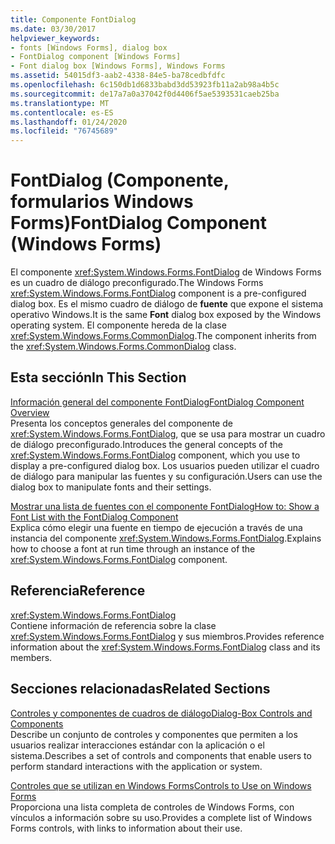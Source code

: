 ```yaml
---
title: Componente FontDialog
ms.date: 03/30/2017
helpviewer_keywords:
- fonts [Windows Forms], dialog box
- FontDialog component [Windows Forms]
- Font dialog box [Windows Forms], Windows Forms
ms.assetid: 54015df3-aab2-4338-84e5-ba78cedbfdfc
ms.openlocfilehash: 6c150db1d6833babd3dd53923fb11a2ab98a4b5c
ms.sourcegitcommit: de17a7a0a37042f0d4406f5ae5393531caeb25ba
ms.translationtype: MT
ms.contentlocale: es-ES
ms.lasthandoff: 01/24/2020
ms.locfileid: "76745689"
---
```

# <a name="fontdialog-component-windows-forms"></a><span data-ttu-id="d3919-102">FontDialog (Componente, formularios Windows Forms)</span><span class="sxs-lookup"><span data-stu-id="d3919-102">FontDialog Component (Windows Forms)</span></span>
<span data-ttu-id="d3919-103">El componente <xref:System.Windows.Forms.FontDialog> de Windows Forms es un cuadro de diálogo preconfigurado.</span><span class="sxs-lookup"><span data-stu-id="d3919-103">The Windows Forms <xref:System.Windows.Forms.FontDialog> component is a pre-configured dialog box.</span></span> <span data-ttu-id="d3919-104">Es el mismo cuadro de diálogo de **fuente** que expone el sistema operativo Windows.</span><span class="sxs-lookup"><span data-stu-id="d3919-104">It is the same **Font** dialog box exposed by the Windows operating system.</span></span> <span data-ttu-id="d3919-105">El componente hereda de la clase <xref:System.Windows.Forms.CommonDialog>.</span><span class="sxs-lookup"><span data-stu-id="d3919-105">The component inherits from the <xref:System.Windows.Forms.CommonDialog> class.</span></span>  
  
## <a name="in-this-section"></a><span data-ttu-id="d3919-106">Esta sección</span><span class="sxs-lookup"><span data-stu-id="d3919-106">In This Section</span></span>  
 [<span data-ttu-id="d3919-107">Información general del componente FontDialog</span><span class="sxs-lookup"><span data-stu-id="d3919-107">FontDialog Component Overview</span></span>](fontdialog-component-overview-windows-forms.md)  
 <span data-ttu-id="d3919-108">Presenta los conceptos generales del componente de <xref:System.Windows.Forms.FontDialog>, que se usa para mostrar un cuadro de diálogo preconfigurado.</span><span class="sxs-lookup"><span data-stu-id="d3919-108">Introduces the general concepts of the <xref:System.Windows.Forms.FontDialog> component, which you use to display a pre-configured dialog box.</span></span> <span data-ttu-id="d3919-109">Los usuarios pueden utilizar el cuadro de diálogo para manipular las fuentes y su configuración.</span><span class="sxs-lookup"><span data-stu-id="d3919-109">Users can use the dialog box to manipulate fonts and their settings.</span></span>  
  
 [<span data-ttu-id="d3919-110">Mostrar una lista de fuentes con el componente FontDialog</span><span class="sxs-lookup"><span data-stu-id="d3919-110">How to: Show a Font List with the FontDialog Component</span></span>](how-to-show-a-font-list-with-the-fontdialog-component.md)  
 <span data-ttu-id="d3919-111">Explica cómo elegir una fuente en tiempo de ejecución a través de una instancia del componente <xref:System.Windows.Forms.FontDialog>.</span><span class="sxs-lookup"><span data-stu-id="d3919-111">Explains how to choose a font at run time through an instance of the <xref:System.Windows.Forms.FontDialog> component.</span></span>  
  
## <a name="reference"></a><span data-ttu-id="d3919-112">Referencia</span><span class="sxs-lookup"><span data-stu-id="d3919-112">Reference</span></span>  
 <xref:System.Windows.Forms.FontDialog>  
 <span data-ttu-id="d3919-113">Contiene información de referencia sobre la clase <xref:System.Windows.Forms.FontDialog> y sus miembros.</span><span class="sxs-lookup"><span data-stu-id="d3919-113">Provides reference information about the <xref:System.Windows.Forms.FontDialog> class and its members.</span></span>  
  
## <a name="related-sections"></a><span data-ttu-id="d3919-114">Secciones relacionadas</span><span class="sxs-lookup"><span data-stu-id="d3919-114">Related Sections</span></span>  
 [<span data-ttu-id="d3919-115">Controles y componentes de cuadros de diálogo</span><span class="sxs-lookup"><span data-stu-id="d3919-115">Dialog-Box Controls and Components</span></span>](dialog-box-controls-and-components-windows-forms.md)  
 <span data-ttu-id="d3919-116">Describe un conjunto de controles y componentes que permiten a los usuarios realizar interacciones estándar con la aplicación o el sistema.</span><span class="sxs-lookup"><span data-stu-id="d3919-116">Describes a set of controls and components that enable users to perform standard interactions with the application or system.</span></span>  
  
 [<span data-ttu-id="d3919-117">Controles que se utilizan en Windows Forms</span><span class="sxs-lookup"><span data-stu-id="d3919-117">Controls to Use on Windows Forms</span></span>](controls-to-use-on-windows-forms.md)  
 <span data-ttu-id="d3919-118">Proporciona una lista completa de controles de Windows Forms, con vínculos a información sobre su uso.</span><span class="sxs-lookup"><span data-stu-id="d3919-118">Provides a complete list of Windows Forms controls, with links to information about their use.</span></span>
